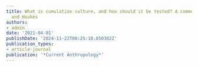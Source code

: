 ```yaml
---
title: What is cumulative culture, and how should it be tested? A comment on Vaesen
  and Houkes
authors:
- admin
date: '2021-04-01'
publishDate: '2024-11-22T08:25:18.650382Z'
publication_types:
- article-journal
publication: '*Current Anthropology*'
---
```

